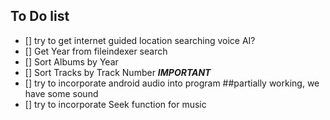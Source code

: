 ## To Do list

- [] try to get internet guided location searching
  voice AI?
- [] Get Year from fileindexer search
- [] Sort Albums by Year
- [] Sort Tracks by Track Number **_IMPORTANT_**
- [] try to incorporate android audio into program ##partially working, we have some sound
- [] try to incorporate Seek function for music
